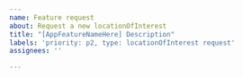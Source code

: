 ```yaml
---
name: Feature request
about: Request a new locationOfInterest
title: "[AppFeatureNameHere] Description"
labels: 'priority: p2, type: locationOfInterest request'
assignees: ''

---
```



